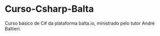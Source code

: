 # Curso-Csharp-Balta
Curso básico de C# da plataforma balta.io, ministrado pelo tutor André Baltieri.
